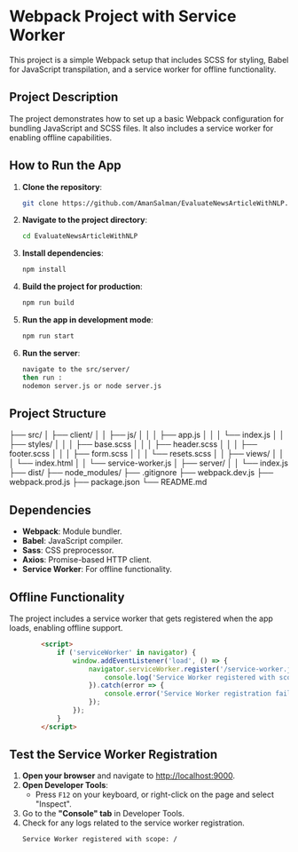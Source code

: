 # Webpack Project with Service Worker

This project is a simple Webpack setup that includes SCSS for styling, Babel for JavaScript transpilation, and a service worker for offline functionality.

## Project Description

The project demonstrates how to set up a basic Webpack configuration for bundling JavaScript and SCSS files. It also includes a service worker for enabling offline capabilities.

## How to Run the App

1. **Clone the repository**:
    ```bash
    git clone https://github.com/AmanSalman/EvaluateNewsArticleWithNLP.git
    ```
   
2. **Navigate to the project directory**:
    ```bash
    cd EvaluateNewsArticleWithNLP
    ```

3. **Install dependencies**:
    ```bash
    npm install
    ```

4. **Build the project for production**:
    ```bash
    npm run build
    ```
5.  **Run the app in development mode**:
    ```bash
    npm run start
    ```
6. **Run the server**:
    ```bash 
    navigate to the src/server/
    then run :
    nodemon server.js or node server.js
    ```
## Project Structure
├── src/
│ ├── client/
│ │ ├── js/
│ │ │ ├── app.js
│ │ │ └── index.js
│ │ ├── styles/
│ │ │ ├── base.scss
│ │ │ ├── header.scss
│ │ │ ├── footer.scss
│ │ │ ├── form.scss
│ │ │ └── resets.scss
│ │ ├── views/
│ │ │ └── index.html
│ │ └── service-worker.js
│ ├── server/
│ │ └── index.js
├── dist/
├── node_modules/
├── .gitignore
├── webpack.dev.js
├── webpack.prod.js
├── package.json
└── README.md


## Dependencies

- **Webpack**: Module bundler.
- **Babel**: JavaScript compiler.
- **Sass**: CSS preprocessor.
- **Axios**: Promise-based HTTP client.
- **Service Worker**: For offline functionality.

## Offline Functionality

The project includes a service worker that gets registered when the app loads, enabling offline support.

```html
		<script>
			if ('serviceWorker' in navigator) {
				window.addEventListener('load', () => {
					navigator.serviceWorker.register('/service-worker.js').then(registration => {
						console.log('Service Worker registered with scope:', registration.scope);
					}).catch(error => {
						console.error('Service Worker registration failed:', error);
					});
				});
			}
		</script>
```

## Test the Service Worker Registration

1. **Open your browser** and navigate to [http://localhost:9000](http://localhost:9000).
2. **Open Developer Tools**:
   - Press `F12` on your keyboard, or right-click on the page and select "Inspect".
3. Go to the **"Console" tab** in Developer Tools.
4. Check for any logs related to the service worker registration.
   ```plaintext
   Service Worker registered with scope: /
